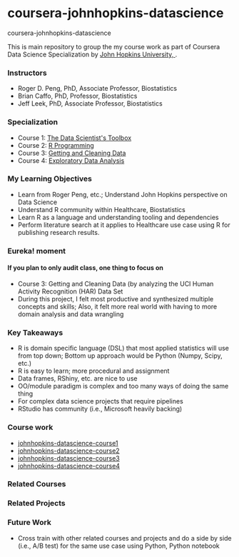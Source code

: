 # coursera-johnhopkins-datascience
coursera-johnhopkins-datascience

This is main repository to group the my course work as part of Coursera Data Science Specialization by [John Hopkins University, ](https://www.coursera.org/specializations/jhu-data-science).

### Instructors
- Roger D. Peng, PhD, Associate Professor, Biostatistics
- Brian Caffo, PhD, Professor, Biostatistics
- Jeff Leek, PhD, Associate Professor, Biostatistics

### Specialization
- Course 1:  [The Data Scientist's Toolbox](https://www.coursera.org/learn/data-scientists-tools)
- Course 2:  [R Programming](https://www.coursera.org/learn/r-programming)
- Course 3:  [Getting and Cleaning Data](https://www.coursera.org/learn/data-cleaning)
- Course 4:  [Exploratory Data Analysis](https://www.coursera.org/learn/exploratory-data-analysis)

### My Learning Objectives
- Learn from Roger Peng, etc.; Understand John Hopkins perspective on Data Science 
- Understand R community within Healthcare, Biostatistics
- Learn R as a language and understanding tooling and dependencies
- Perform literature search at it applies to Healthcare use case using R for publishing research results.

### Eureka! moment
#### If you plan to only audit class, one thing to focus on
- Course 3: Getting and Cleaning Data (by analyzing the UCI Human Activity Recognition (HAR) Data Set
- During this project, I felt most productive and synthesized multiple concepts and skills; Also, it felt more real world with having to more domain analysis and data wrangling

### Key Takeaways
- R is domain specific language (DSL) that most applied statistics will use from top down;  Bottom up approach would be Python (Numpy, Scipy, etc.)
- R is easy to learn; more procedural and assignment
- Data frames, RShiny, etc. are nice to use
- OO/module paradigm is complex and too many ways of doing the same thing
- For complex data science projects that require pipelines
- RStudio has community (i.e., Microsoft heavily backing)

### Course work
* [johnhopkins-datascience-course1](https://github.com/nalbarr/coursera-johnhopkins-datascience-course1.git)
* [johnhopkins-datascience-course2](https://github.com/nalbarr/coursera-johnhopkins-datascience-course2.git)
* [johnhopkins-datascience-course3](https://github.com/nalbarr/coursera-johnhopkins-datascience-course3.git)
* [johnhopkins-datascience-course4](https://github.com/nalbarr/coursera-johnhopkins-datascience-course4.git)

### Related Courses

### Related Projects

### Future Work
- Cross train with other related courses and projects and do a side by side (i.e., A/B test) for the same use case using Python, Python notebook